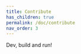 ```yaml
---
title: Contribute
has_children: true
permalink: /doc/contribute
nav_order: 3
---
```

Dev, build and run!

